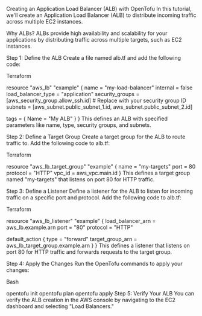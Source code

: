 Creating an Application Load Balancer (ALB) with OpenTofu
In this tutorial, we'll create an Application Load Balancer (ALB) to distribute incoming traffic across multiple EC2 instances.

Why ALBs?
ALBs provide high availability and scalability for your applications by distributing traffic across multiple targets, such as EC2 instances.

Step 1: Define the ALB
Create a file named alb.tf and add the following code:

Terraform

resource "aws_lb" "example" {
  name               = "my-load-balancer"
  internal           = false
  load_balancer_type = "application"
  security_groups    = [aws_security_group.allow_ssh.id] # Replace with your security group ID
  subnets            = [aws_subnet.public_subnet_1.id, aws_subnet.public_subnet_2.id]

  tags = {
    Name = "My ALB"
  }
}
This defines an ALB with specified parameters like name, type, security groups, and subnets.

Step 2: Define a Target Group
Create a target group for the ALB to route traffic to. Add the following code to alb.tf:

Terraform

resource "aws_lb_target_group" "example" {
  name     = "my-targets"
  port     = 80
  protocol = "HTTP"
  vpc_id   = aws_vpc.main.id
}
This defines a target group named "my-targets" that listens on port 80 for HTTP traffic.

Step 3: Define a Listener
Define a listener for the ALB to listen for incoming traffic on a specific port and protocol. Add the following code to alb.tf:

Terraform

resource "aws_lb_listener" "example" {
  load_balancer_arn = aws_lb.example.arn
  port              = "80"
  protocol          = "HTTP"

  default_action {
    type             = "forward"
    target_group_arn = aws_lb_target_group.example.arn
  }
}
This defines a listener that listens on port 80 for HTTP traffic and forwards requests to the target group.

Step 4: Apply the Changes
Run the OpenTofu commands to apply your changes:

Bash

opentofu init
opentofu plan
opentofu apply
Step 5: Verify Your ALB
You can verify the ALB creation in the AWS console by navigating to the EC2 dashboard and selecting "Load Balancers."